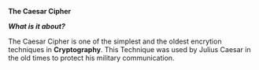 **The Caesar Cipher**

_**What is it about?**_

The Caesar Cipher is one of the simplest and the oldest encrytion techniques in **Cryptography**.
This Technique was used by Julius Caesar in the old times to protect his military communication.
